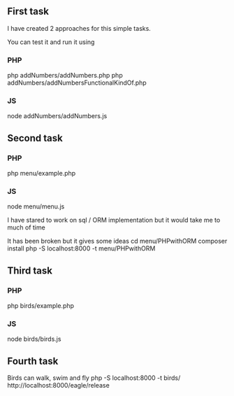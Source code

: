 ## First task

I have created 2 approaches for this simple tasks.

You can test it and run it using

### PHP
php addNumbers/addNumbers.php
php addNumbers/addNumbersFunctionalKindOf.php

### JS

node addNumbers/addNumbers.js

## Second task


### PHP
php menu/example.php


### JS
node menu/menu.js



I have stared to work on sql / ORM implementation but it would take me to much of time

It has been broken but it gives some ideas
cd menu/PHPwithORM
composer install
php -S localhost:8000 -t menu/PHPwithORM


## Third task


### PHP
php birds/example.php

### JS
node birds/birds.js


## Fourth task

Birds can walk, swim and fly
php -S localhost:8000 -t birds/
http://localhost:8000/eagle/release
